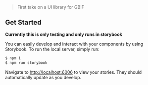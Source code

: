 > First take on a UI library for GBIF

## Get Started

**Currently this is only testing and only runs in storybook**

You can easily develop and interact with your components by using Storybook. To run the local server, simply run:

```bash
$ npm i
$ npm run storybook
```

Navigate to [http://localhost:6006](http://localhost:6006) to view your stories. They should automatically update as you develop.